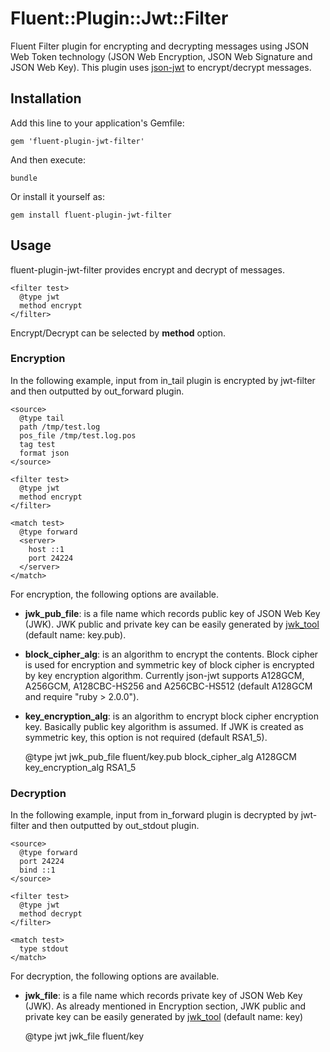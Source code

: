 # Fluent::Plugin::Jwt::Filter

Fluent Filter plugin for encrypting and decrypting messages using JSON Web Token technology (JSON Web Encryption, JSON Web Signature and JSON Web Key). This plugin uses [json-jwt](https://github.com/nov/json-jwt) to encrypt/decrypt messages.

## Installation

Add this line to your application's Gemfile:

    gem 'fluent-plugin-jwt-filter'

And then execute:

    bundle

Or install it yourself as:

    gem install fluent-plugin-jwt-filter

## Usage

fluent-plugin-jwt-filter provides encrypt and decrypt of messages.

    <filter test>
      @type jwt
      method encrypt
    </filter>

Encrypt/Decrypt can be selected by **method** option.

### Encryption

In the following example, input from in_tail plugin is encrypted by jwt-filter and then outputted by out_forward plugin.

    <source>
      @type tail
      path /tmp/test.log
      pos_file /tmp/test.log.pos
      tag test
      format json
    </source>

    <filter test>
      @type jwt
      method encrypt
    </filter>

    <match test>
      @type forward
      <server>
        host ::1
        port 24224
      </server>
    </match>

For encryption, the following options are available.

- **jwk_pub_file**: is a file name which records public key of JSON Web Key (JWK). JWK public and private key can be easily generated by [jwk_tool](https://github.com/toyokazu/jwk-tool) (default name: key.pub).
- **block_cipher_alg**: is an algorithm to encrypt the contents. Block cipher is used for encryption and symmetric key of block cipher is encrypted by key encryption algorithm. Currently json-jwt supports A128GCM, A256GCM, A128CBC-HS256 and A256CBC-HS512 (default A128GCM and require "ruby > 2.0.0").
- **key_encryption_alg**: is an algorithm to encrypt block cipher encryption key. Basically public key algorithm is assumed. If JWK is created as symmetric key, this option is not required (default RSA1_5).

    <filter test>
      @type jwt
      jwk_pub_file fluent/key.pub
      block_cipher_alg A128GCM
      key_encryption_alg RSA1_5
    </filter>


### Decryption

In the following example, input from in_forward plugin is decrypted by jwt-filter and then outputted by out_stdout plugin.

    <source>
      @type forward
      port 24224
      bind ::1
    </source>

    <filter test>
      @type jwt
      method decrypt
    </filter>

    <match test>
      type stdout
    </match>

For decryption, the following options are available.

- **jwk_file**: is a file name which records private key of JSON Web Key (JWK). As already mentioned in Encryption section, JWK public and private key can be easily generated by [jwk_tool](https://github.com/toyokazu/jwk-tool) (default name: key)

    <filter test>
      @type jwt
      jwk_file fluent/key
    </filter>
